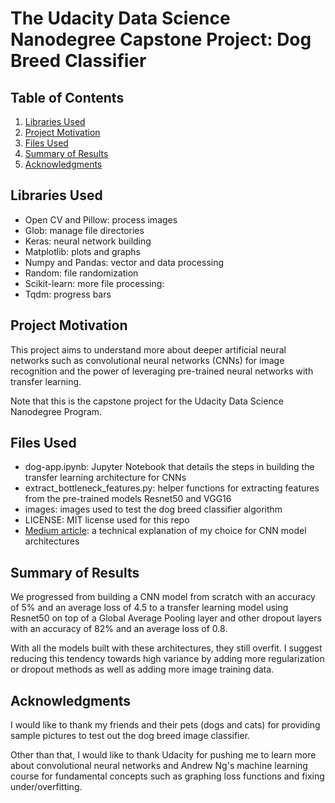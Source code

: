# The Udacity Data Science Nanodegree Capstone Project: Dog Breed Classifier

## Table of Contents

1. [Libraries Used](https://github.com/kendricng/udacity-ds-capstone#libraries-used)
2. [Project Motivation](https://github.com/kendricng/udacity-ds-capstone#project-motivation)
3. [Files Used](https://github.com/kendricng/udacity-ds-capstone#files-used)
4. [Summary of Results](https://github.com/kendricng/udacity-ds-capstone#summary-of-results)
5. [Acknowledgments](https://github.com/kendricng/udacity-ds-capstone#acknowledgments)

## Libraries Used

- Open CV and Pillow: process images
- Glob: manage file directories
- Keras: neural network building
- Matplotlib: plots and graphs
- Numpy and Pandas: vector and data processing
- Random: file randomization
- Scikit-learn: more file processing:
- Tqdm: progress bars

## Project Motivation

This project aims to understand more about deeper artificial neural networks such as convolutional neural networks (CNNs) for image recognition and the power of leveraging pre-trained neural networks with transfer learning.

Note that this is the capstone project for the Udacity Data Science Nanodegree Program.

## Files Used

- dog-app.ipynb: Jupyter Notebook that details the steps in building the transfer learning architecture for CNNs 
- extract_bottleneck_features.py: helper functions for extracting features from the pre-trained models Resnet50 and VGG16
- images: images used to test the dog breed classifier algorithm
- LICENSE: MIT license used for this repo
- [Medium article](https://medium.com/@kendricng/improve-image-recognition-models-using-transfer-learning-6cb8ca807b36): a technical explanation of my choice for CNN model architectures

## Summary of Results

We progressed from building a CNN model from scratch with an accuracy of 5% and an average loss of 4.5 to a transfer learning model using Resnet50 on top of a Global Average Pooling layer and other dropout layers with an accuracy of 82% and an average loss of 0.8.

With all the models built with these architectures, they still overfit. I suggest reducing this tendency towards high variance by adding more regularization or dropout methods as well as adding more image training data.

## Acknowledgments

I would like to thank my friends and their pets (dogs and cats) for providing sample pictures to test out the dog breed image classifier.

Other than that, I would like to thank Udacity for pushing me to learn more about convolutional neural networks and Andrew Ng's machine learning course for fundamental concepts such as graphing loss functions and fixing under/overfitting.
